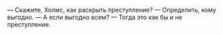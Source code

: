 — Скажите, Холмс, как раскрыть преступление? 
— Определить, кому выгодно. 
— А если выгодно всем? 
— Тогда это как бы и не преступление.